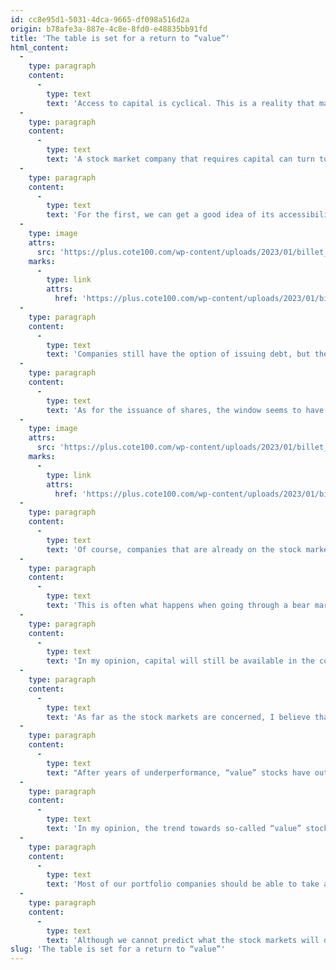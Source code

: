 ```yaml
---
id: cc8e95d1-5031-4dca-9665-df098a516d2a
origin: b78afe3a-887e-4c8e-8fd0-e48835bb91fd
title: 'The table is set for a return to “value”'
html_content:
  -
    type: paragraph
    content:
      -
        type: text
        text: 'Access to capital is cyclical. This is a reality that many had probably forgotten after many years when capital was not only easily accessible, but inexpensive.'
  -
    type: paragraph
    content:
      -
        type: text
        text: 'A stock market company that requires capital can turn to two potential sources: debt and equity.'
  -
    type: paragraph
    content:
      -
        type: text
        text: 'For the first, we can get a good idea of its accessibility by the evolution of interest rates. The following graph shows the historical interest rates of BAA-rated companies for debt with a maturity of 20 years.'
  -
    type: image
    attrs:
      src: 'https://plus.cote100.com/wp-content/uploads/2023/01/billet_20230106-1-en.png'
    marks:
      -
        type: link
        attrs:
          href: 'https://plus.cote100.com/wp-content/uploads/2023/01/billet_20230106-1-en.png'
  -
    type: paragraph
    content:
      -
        type: text
        text: 'Companies still have the option of issuing debt, but the cost is now much higher.'
  -
    type: paragraph
    content:
      -
        type: text
        text: 'As for the issuance of shares, the window seems to have largely closed over the past year. Below, for example, is the evolution of the number of initial public offerings.'
  -
    type: image
    attrs:
      src: 'https://plus.cote100.com/wp-content/uploads/2023/01/billet_20230106-2-en.png'
    marks:
      -
        type: link
        attrs:
          href: 'https://plus.cote100.com/wp-content/uploads/2023/01/billet_20230106-2-en.png'
  -
    type: paragraph
    content:
      -
        type: text
        text: 'Of course, companies that are already on the stock market can still issue new shares to finance their growth, but investor interest has cooled markedly in 2022.'
  -
    type: paragraph
    content:
      -
        type: text
        text: 'This is often what happens when going through a bear market.'
  -
    type: paragraph
    content:
      -
        type: text
        text: 'In my opinion, capital will still be available in the coming months (at higher rates), but especially for financially strong companies. On the other hand, it will be particularly difficult for loss-making companies to raise capital to finance their future growth. Paradoxically, companies that do not need capital will have access to it while access could disappear for those that really need it.'
  -
    type: paragraph
    content:
      -
        type: text
        text: 'As far as the stock markets are concerned, I believe that this major change in the business environment will result in another equally major change: the return of “value” investing as opposed to “growth” investing. In the first case, investors are looking for value for their money – they are more concerned with the companies’ profits, their financial strength and the price paid. In the second case, investors think, first of all, about the growth potential of a company in the long term.'
  -
    type: paragraph
    content:
      -
        type: text
        text: "After years of underperformance, “value” stocks have outperformed “growth” stocks in 2022. Thus, the iShares Value index fund of the S&P 500 (“IVE”) recorded a decline of 5.4% in 2022, which compares very favourably with the 29.5% drop in the equivalent “growth” (“IVW”) index. It's quite a turnaround: over the previous four years, from January 1, 2018, to December 31, 2021, the “growth” index had left its “value” friend in the dust with a return of 129.4% compared to at 51.1%."
  -
    type: paragraph
    content:
      -
        type: text
        text: 'In my opinion, the trend towards so-called “value” stocks could continue. Profitable companies in good financial health will benefit from the difficulties that will be faced by unprofitable companies that have put all their efforts into growing their revenues at all costs in recent years.'
  -
    type: paragraph
    content:
      -
        type: text
        text: 'Most of our portfolio companies should be able to take advantage of this more difficult environment: all are profitable, and the vast majority have excellent balance sheets.'
  -
    type: paragraph
    content:
      -
        type: text
        text: 'Although we cannot predict what the stock markets will do in the short term, it seems to me that the table is set for our portfolio to outperform over the coming years.'
slug: 'The table is set for a return to “value”'
---
```

